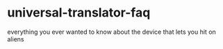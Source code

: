 # universal-translator-faq
everything you ever wanted to know about the device that lets you hit on aliens
